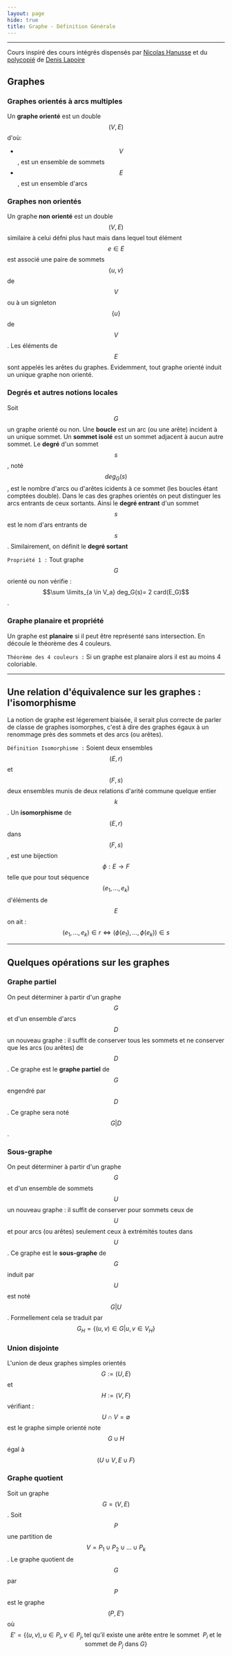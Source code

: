 ```yaml
---
layout: page
hide: true
title: Graphe - Définition Générale
---
```

---
<script type="text/javascript" async
  src="https://cdn.mathjax.org/mathjax/latest/MathJax.js?config=TeX-MML-AM_CHTML">
</script>

Cours inspiré des cours intégrés dispensés par [Nicolas
Hanusse](https://www.labri.fr/index.php?n=Annuaires.Profile&id=Hanusse_ID1084917714)
et du
[polycopié](https://moodle.bordeaux-inp.fr/pluginfile.php/51350/mod_resource/content/1/cours-graphe.pdf)
de [Denis Lapoire](https://www.labri.fr/index.php?n=Annuaires.Profile&id=Lapoire_ID1084917727)
## Graphes
### Graphes orientés à arcs multiples
Un **graphe orienté** est un double $$(V,E)$$ d'où:
+ $$V$$, est un ensemble de sommets
+ $$E$$, est un ensemble d'arcs

### Graphes non orientés
Un graphe **non orienté** est un double $$(V,E)$$ similaire à celui défni plus
haut mais dans lequel tout élément $$e \in E$$ est associé une paire de sommets
$$\{u,v\}$$ de $$V$$ ou à un signleton $$\{u\}$$ de $$V$$. Les éléments de $$E$$
sont appelés les arêtes du graphes. Evidemment, tout graphe orienté induit un
unique graphe non orienté.

### Degrés et autres notions locales
Soit $$G$$ un graphe orienté ou non. Une **boucle** est un arc (ou une arête)
incident à un unique sommet. Un **sommet isolé** est un sommet adjacent à aucun
autre sommet. Le **degré** d'un sommet $$s$$, noté $$deg_G(s)$$, est le nombre
d'arcs ou d'arêtes icidents à ce sommet (les boucles étant comptées double).
Dans le cas des graphes orientés on peut distinguer les arcs entrants de ceux
sortants. Ainsi le **degré entrant** d'un sommet $$s$$ est le nom d'ars entrants
de $$s$$. Similairement, on définit le **degré sortant**

`Propriété 1 :` Tout graphe $$G$$ orienté ou non vérifie : $$\sum \limits_{a \in V_a}
deg_G(s)= 2 card(E_G)$$.

### Graphe planaire et propriété
Un graphe est **planaire** si il peut être représenté sans intersection. En
découle le théorème des 4 couleurs. 

`Théorème des 4 couleurs :` Si un graphe est planaire alors il est au moins 4 coloriable.

---
## Une relation d'équivalence sur les graphes : l'isomorphisme 
La notion de graphe est légerement biaisée, il serait plus correcte de parler de
classe de graphes isomorphes, c'est à dire des graphes égaux à un renommage près
des sommets et des arcs (ou arêtes).

`Définition Isomorphisme :` Soient deux ensembles $$(E,r)$$ et $$(F,s)$$ deux
ensembles munis de deux relations d'arité commune quelque entier $$k$$. Un
**isomorphisme** de $$(E,r)$$ dans $$(F,s)$$, est une bijection $$\phi : E
\rightarrow F$$ telle que pour tout séquence $$(e_1,...,e_k)$$ d'éléments de
$$E$$ on ait : $$(e_1,...,e_k) \in r \Leftrightarrow
(\phi(e_1),...,\phi(e_k))\in s$$

---
## Quelques opérations sur les graphes
### Graphe partiel 
On peut déterminer à partir d'un graphe $$G$$ et d'un ensemble d'arcs $$D$$ un
nouveau graphe : il suffit de conserver tous les sommets et ne conserver que les
arcs (ou arêtes) de $$D$$. Ce graphe est le **graphe partiel** de $$G$$ engendré
par $$D$$. Ce graphe sera noté $$G|D$$.

### Sous-graphe
On peut déterminer à partir d'un graphe $$G$$ et d'un ensemble de sommets $$U$$
un nouveau graphe : il suffit de conserver pour sommets ceux de $$U$$ et pour
arcs (ou arêtes) seulement ceux à extrémités toutes dans $$U$$. Ce graphe est le
**sous-graphe** de $$G$$ induit par $$U$$ est noté $$G|U$$. Formellement cela se
traduit par $$G_H=\{(u,v) \in G | u,v \in V_H\}$$

### Union disjointe 
L'union de deux graphes simples orientés $$G:=(U,E)$$ et $$H:=(V,F)$$
vérifiant : $$U \cap V = \emptyset$$ est le graphe simple orienté note $$G \cup
H$$ égal à $$(U \cup V, E \cup F)$$

### Graphe quotient
Soit un graphe $$G=(V,E)$$. Soit $$P$$ une partition de $$V=P_1 \cup P_2 \cup
... \cup P_k$$. Le graphe quotient de $$G$$ par $$P$$ est le graphe $$(P,E')$$
où $$E'=\{(u,v), u \in P_i, v \in P_j, \text{tel qu'il existe une arête entre le sommet
} \; P_i \; \text{et le sommet de} \; P_j \; \text{dans} \; G\}$$ 
